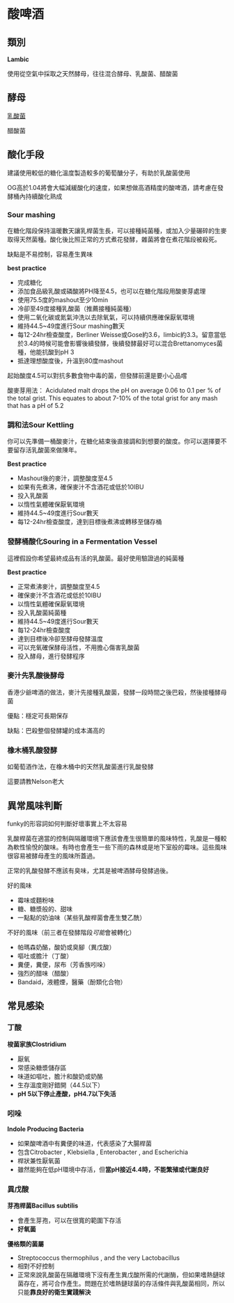 # 酸啤酒

## 類別

**Lambic**

使用從空氣中採取之天然酵母，往往混合酵母、乳酸菌、醋酸菌

## 酵母

[乳酸菌](乳酸菌.md)

醋酸菌


## 酸化手段
建議使用較低的糖化溫度製造較多的葡萄醣分子，有助於乳酸菌使用

OG高於1.04將會大幅減緩酸化的速度，如果想做高酒精度的酸啤酒，請考慮在發酵桶內持續酸化熟成

### Sour mashing

在糖化階段保持溫暖數天讓乳桿菌生長，可以接種純菌種，或加入少量碾碎的生麥取得天然菌種。酸化後比照正常的方式煮花發酵，雜菌將會在煮花階段被殺死。

缺點是不易控制，容易產生異味

**best practice**

* 完成糖化
* 添加食品級乳酸或磷酸將PH降至4.5，也可以在糖化階段用酸麥芽處理
* 使用75.5度的mashout至少10min
* 冷卻至49度接種乳酸菌（推薦接種純菌種）
* 使用二氧化碳或氮氣沖洗以去除氧氣，可以持續供應確保厭氧環境
* 維持44.5~49度進行Sour mashing數天
* 每12-24hr檢查酸度，Berliner Weisse或Gose約3.6，limbic約3.3。留意當低於3.4的時候可能會影響後續發酵，後續發酵最好可以混合Brettanomyces菌種，他能抗酸到pH 3
* 抵達理想酸度後，升溫到80度mashout

起始酸度4.5可以對抗多數食物中毒的菌，但發酵前還是要小心品嚐

酸麥芽用法：
Acidulated malt drops the pH on average 0.06 to 0.1 per % of the total grist. This equates to about 7-10% of the total grist for any mash that has a pH of 5.2

### 調和法Sour Kettling

你可以先準備一桶酸麥汁，在糖化結束後直接調和到想要的酸度。你可以選擇要不要留存活乳酸菌來做陳年。

**Best practice**

* Mashout後的麥汁，調整酸度至4.5
* 如果有先煮沸，確保麥汁不含酒花或低於10IBU
* 投入乳酸菌
* 以惰性氣體確保厭氧環境
* 維持44.5~49度進行Sour數天
* 每12-24hr檢查酸度，達到目標後煮沸或轉移至儲存桶

### 發酵桶酸化Souring in a Fermentation Vessel

這裡假設你希望最終成品有活的乳酸菌。最好使用驗證過的純菌種

**Best practice**

* 正常煮沸麥汁，調整酸度至4.5
* 確保麥汁不含酒花或低於10IBU
* 以惰性氣體確保厭氧環境
* 投入乳酸菌純菌種
* 維持44.5~49度進行Sour數天
* 每12-24hr檢查酸度
* 達到目標後冷卻至酵母發酵溫度
* 可以充氧確保酵母活性，不用擔心傷害乳酸菌
* 投入酵母，進行發酵程序

### 麥汁先乳酸後酵母

香港少爺啤酒的做法，麥汁先接種乳酸菌，發酵一段時間之後巴殺，然後接種酵母菌

優點：穩定可長期保存

缺點：巴殺整個發酵罐的成本滿高的

### 橡木桶乳酸發酵

如葡萄酒作法，在橡木桶中的天然乳酸菌進行乳酸發酵

這要請教Nelson老大


## 異常風味判斷

funky的形容詞如何判斷好壞事實上不太容易

乳酸桿菌在適當的控制與隔離環境下應該會產生很簡單的風味特性，乳酸是一種較為軟性愉悅的酸味。有時也會產生一些下雨的森林或是地下室般的霉味。這些風味很容易被酵母產生的風味所蓋過。

正常的乳酸發酵不應該有臭味，尤其是被啤酒酵母發酵過後。

好的風味

* 霉味或麵粉味
* 糖、糖漿般的、甜味
* 一點點的奶油味（某些乳酸桿菌會產生雙乙酰）

不好的風味（前三者在發酵階段*可能*會被轉化）

* 帕瑪森奶酪，酸奶或臭腳（異戊酸）
* 嘔吐或膽汁（丁酸）
* 糞便，糞便，尿布（芳香族吲哚）
* 強烈的醋味（醋酸）
* Bandaid，液體煙，醫藥（酚類化合物）

## 常見感染

### 丁酸
**梭菌家族Clostridium**

* 厭氧
* 常感染糖漿儲存區
* 味道如嘔吐，膽汁和酸奶或奶酪
* 生存溫度剛好錯開（44.5以下）
* **pH 5以下停止產酸，pH4.7以下失活**

### 吲哚
**Indole Producing Bacteria**

* 如果酸啤酒中有糞便的味道，代表感染了大腸桿菌
* 包含Citrobacter , Klebsiella , Enterobacter , and Escherichia
* 桿狀兼性厭氧菌
* 雖然能夠在低pH環境中存活，但**當pH接近4.4時，不能繁殖或代謝良好**

### 異戊酸
**芽孢桿菌Bacillus subtilis**

* 會產生芽孢，可以在很寬的範圍下存活
* **好氧菌**

**優格類的菌屬**

* Streptococcus thermophilus , and the very Lactobacillus
* 相對不好控制
* 正常來說乳酸菌在隔離環境下沒有產生異戊酸所需的代謝酶，但如果嗜熱鏈球菌存在，將可合作產生。問題在於嗜熱鏈球菌的存活條件與乳酸菌相同，所以只能**靠良好的衛生實踐解決**

